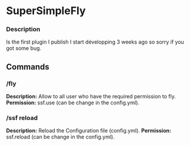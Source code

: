 # SuperSimpleFly
### Description
Is the first plugin I publish I start développing 3 weeks ago so sorry if you got some bug.
## Commands
### /fly
**Description:** Allow to all user who have the required permission to fly.
**Permission:** ssf.use (can be change in the config.yml).
### /ssf reload
**Description:** Reload the Configuration file (config.yml).
**Permission:** ssf.reload (can be change in the config.yml).